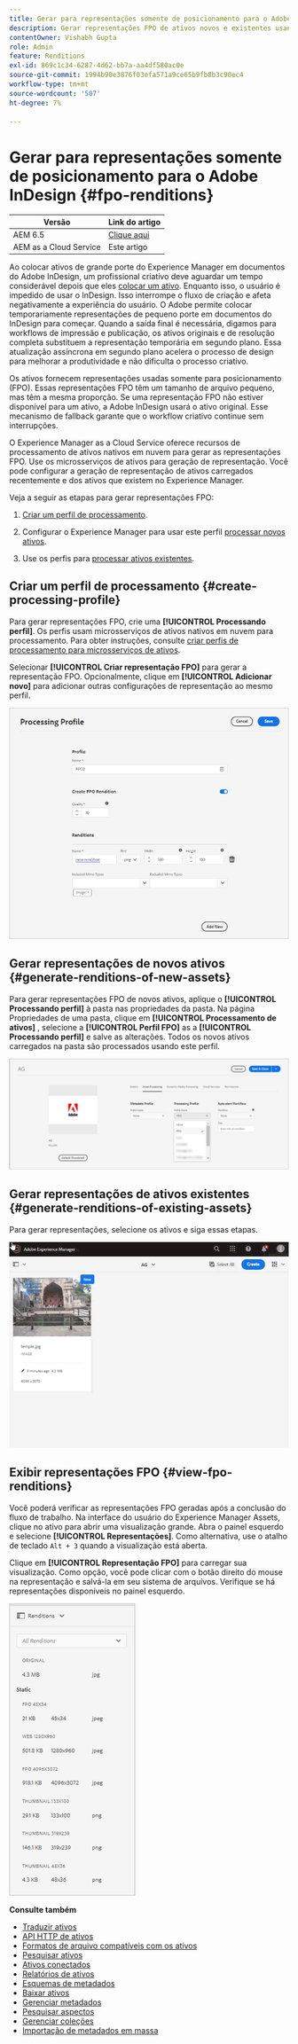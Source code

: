```yaml
---
title: Gerar para representações somente de posicionamento para o Adobe InDesign
description: Gerar representações FPO de ativos novos e existentes usando o fluxo de trabalho do Experience Manager Assets e o ImageMagick.
contentOwner: Vishabh Gupta
role: Admin
feature: Renditions
exl-id: 869c1c34-6287-4d62-bb7a-aa4df580ac0e
source-git-commit: 1994b90e3876f03efa571a9ce65b9fb8b3c90ec4
workflow-type: tm+mt
source-wordcount: '507'
ht-degree: 7%

---
```


# Gerar para representações somente de posicionamento para o Adobe InDesign {#fpo-renditions}

| Versão | Link do artigo |
| -------- | ---------------------------- |
| AEM 6.5 | [Clique aqui](https://experienceleague.adobe.com/docs/experience-manager-65/assets/administer/configure-fpo-renditions.html?lang=en) |
| AEM as a Cloud Service | Este artigo |

Ao colocar ativos de grande porte do Experience Manager em documentos do Adobe InDesign, um profissional criativo deve aguardar um tempo considerável depois que eles [colocar um ativo](https://helpx.adobe.com/indesign/using/placing-graphics.html). Enquanto isso, o usuário é impedido de usar o InDesign. Isso interrompe o fluxo de criação e afeta negativamente a experiência do usuário. O Adobe permite colocar temporariamente representações de pequeno porte em documentos do InDesign para começar. Quando a saída final é necessária, digamos para workflows de impressão e publicação, os ativos originais e de resolução completa substituem a representação temporária em segundo plano. Essa atualização assíncrona em segundo plano acelera o processo de design para melhorar a produtividade e não dificulta o processo criativo.

Os ativos fornecem representações usadas somente para posicionamento (FPO). Essas representações FPO têm um tamanho de arquivo pequeno, mas têm a mesma proporção. Se uma representação FPO não estiver disponível para um ativo, a Adobe InDesign usará o ativo original. Esse mecanismo de fallback garante que o workflow criativo continue sem interrupções.

O Experience Manager as a Cloud Service oferece recursos de processamento de ativos nativos em nuvem para gerar as representações FPO. Use os microsserviços de ativos para geração de representação. Você pode configurar a geração de representação de ativos carregados recentemente e dos ativos que existem no Experience Manager.

Veja a seguir as etapas para gerar representações FPO:

1. [Criar um perfil de processamento](#create-processing-profile).

1. Configurar o Experience Manager para usar este perfil [processar novos ativos](#generate-renditions-of-new-assets).
1. Use os perfis para [processar ativos existentes](#generate-renditions-of-existing-assets).

## Criar um perfil de processamento {#create-processing-profile}

Para gerar representações FPO, crie uma **[!UICONTROL Processando perfil]**. Os perfis usam microsserviços de ativos nativos em nuvem para processamento. Para obter instruções, consulte [criar perfis de processamento para microsserviços de ativos](asset-microservices-configure-and-use.md).

Selecionar **[!UICONTROL Criar representação FPO]** para gerar a representação FPO. Opcionalmente, clique em **[!UICONTROL Adicionar novo]** para adicionar outras configurações de representação ao mesmo perfil.

![create-processing-profile-fpo-renditions](assets/create-processing-profile-fpo-renditions.png)

## Gerar representações de novos ativos {#generate-renditions-of-new-assets}

Para gerar representações FPO de novos ativos, aplique o **[!UICONTROL Processando perfil]** à pasta nas propriedades da pasta. Na página Propriedades de uma pasta, clique em **[!UICONTROL Processamento de ativos]** , selecione a **[!UICONTROL Perfil FPO]** as a **[!UICONTROL Processando perfil]** e salve as alterações. Todos os novos ativos carregados na pasta são processados usando este perfil.

![add-fpo-rendition](assets/add-fpo-rendition.png)


## Gerar representações de ativos existentes {#generate-renditions-of-existing-assets}

Para gerar representações, selecione os ativos e siga essas etapas.

![fpo-existing-asset-reprocess](assets/fpo-existing-asset-reprocess.gif)


## Exibir representações FPO {#view-fpo-renditions}

Você poderá verificar as representações FPO geradas após a conclusão do fluxo de trabalho. Na interface do usuário do Experience Manager Assets, clique no ativo para abrir uma visualização grande. Abra o painel esquerdo e selecione **[!UICONTROL Representações]**. Como alternativa, use o atalho de teclado `Alt + 3` quando a visualização está aberta.

Clique em **[!UICONTROL Representação FPO]** para carregar sua visualização. Como opção, você pode clicar com o botão direito do mouse na representação e salvá-la em seu sistema de arquivos. Verifique se há representações disponíveis no painel esquerdo.

![rendition_list](assets/list-renditions.png)

**Consulte também**

* [Traduzir ativos](translate-assets.md)
* [API HTTP de ativos](mac-api-assets.md)
* [Formatos de arquivo compatíveis com os ativos](file-format-support.md)
* [Pesquisar ativos](search-assets.md)
* [Ativos conectados](use-assets-across-connected-assets-instances.md)
* [Relatórios de ativos](asset-reports.md)
* [Esquemas de metadados](metadata-schemas.md)
* [Baixar ativos](download-assets-from-aem.md)
* [Gerenciar metadados](manage-metadata.md)
* [Pesquisar aspectos](search-facets.md)
* [Gerenciar coleções](manage-collections.md)
* [Importação de metadados em massa](metadata-import-export.md)
